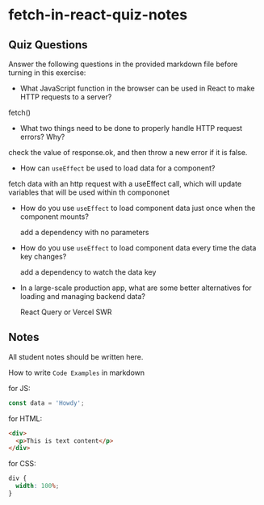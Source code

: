 # fetch-in-react-quiz-notes

## Quiz Questions

Answer the following questions in the provided markdown file before turning in this exercise:

- What JavaScript function in the browser can be used in React to make HTTP requests to a server?

fetch()

- What two things need to be done to properly handle HTTP request errors? Why?

check the value of response.ok, and then throw a new error if it is false.

- How can `useEffect` be used to load data for a component?

fetch data with an http request with a useEffect call, which will update variables that will be used within th compononet

- How do you use `useEffect` to load component data just once when the component mounts?

  add a dependency with no parameters

- How do you use `useEffect` to load component data every time the data key changes?

  add a dependency to watch the data key

- In a large-scale production app, what are some better alternatives for loading and managing backend data?

  React Query or Vercel SWR

## Notes

All student notes should be written here.

How to write `Code Examples` in markdown

for JS:

```javascript
const data = 'Howdy';
```

for HTML:

```html
<div>
  <p>This is text content</p>
</div>
```

for CSS:

```css
div {
  width: 100%;
}
```
